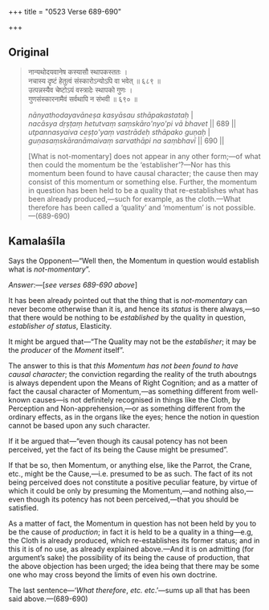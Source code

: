 +++
title = "0523 Verse 689-690"

+++
## Original 
>
> नान्यथोदयवानेष कस्यासौ स्थापकस्ततः ।  
> नचास्य दृष्टं हेतुत्वं संस्कारोऽन्योऽपि वा भवेत् ॥ ६८९ ॥  
> उत्पन्नस्यैव चेष्टोऽयं वस्त्रादेः स्थापको गुणः ।  
> गुणसंस्कारनामैवं सर्वथापि न संभवी ॥ ६९० ॥ 
>
> *nānyathodayavāneṣa kasyāsau sthāpakastataḥ* \|  
> *nacāsya dṛṣṭaṃ hetutvaṃ saṃskāro'nyo'pi vā bhavet* \|\| 689 \|\|  
> *utpannasyaiva ceṣṭo'yaṃ vastrādeḥ sthāpako guṇaḥ* \|  
> *guṇasaṃskāranāmaivaṃ sarvathāpi na saṃbhavī* \|\| 690 \|\| 
>
> [What is not-momentary] does not appear in any other form;—of what then could the momentum be the ‘establisher’?—Nor has this momentum been found to have causal character; the cause then may consist of this momentum or something else. Further, the momentum in question has been held to be a quality that re-establishes what has been already produced,—such for example, as the cloth.—What therefore has been called a ‘quality’ and ‘momentum’ is not possible.—(689-690)



## Kamalaśīla

Says the Opponent—“Well then, the Momentum in question would establish what is *not-momentary*”.

*Answer*:—[*see verses 689-690 above*]

It has been already pointed out that the thing that is *not-momentary* can never become otherwise than it is, and hence its *status* is there always,—so that there would be nothing to be *established* by the quality in question, *establisher of status*, Elasticity.

It might be argued that—“The Quality may not be the *establisher*; it may be the *producer* of the *Moment* itself”.

The answer to this is that *this Momentum has not been found to have causal character*; the conviction regarding the reality of the truth aboutngs is always dependent upon the Means of Right Cognition; and as a matter of fact the causal character of Momentum,—as something different from well-known causes—is not definitely recognised in things like the Cloth, by Perception and Non-apprehension,—or as something different from the ordinary effects, as in the organs like the eyes; hence the notion in question cannot be based upon any such character.

If it be argued that—“even though its causal potency has not been perceived, yet the fact of its being the Cause might be presumed”.

If that be so, then Momentum, or anything else, like the Parrot, the Crane, etc., might be the Cause,—i.e. presumed to be as such. The fact of its not being perceived does not constitute a positive peculiar feature, by virtue of which it could be only by presuming the Momentum,—and nothing also,—even though its potency has not been perceived,—that you should be satisfied.

As a matter of fact, the Momentum in question has not been held by you to be the cause of *production*; in fact it is held to be a quality in a thing—e.g, the Cloth is already produced, which re-establishes its former status; and in this it is of no use, as already explained above.—And it is on admitting (for argument’s sake) the possibility of its being the cause of production, that the above objection has been urged; the idea being that there may be some one who may cross beyond the limits of even his own doctrine.

The last sentence—‘*What therefore*, *etc. etc*.’—sums up all that has been said above.—(689-690)


